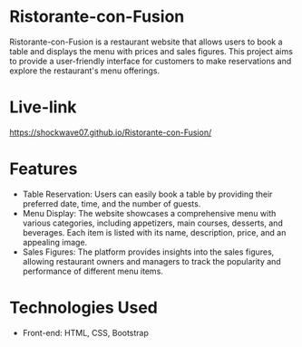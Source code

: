 # Ristorante-con-Fusion

Ristorante-con-Fusion is a restaurant website that allows users to book a table and displays the menu with prices and sales figures. This project aims to provide a user-friendly interface for customers to make reservations and explore the restaurant's menu offerings.

# Live-link 
https://shockwave07.github.io/Ristorante-con-Fusion/

# Features

* Table Reservation: Users can easily book a table by providing their preferred date, time, and the number of guests.
* Menu Display: The website showcases a comprehensive menu with various categories, including appetizers, main courses, desserts, and beverages. Each item is listed with its name, description, price, and an appealing image.
* Sales Figures: The platform provides insights into the sales figures, allowing restaurant owners and managers to track the popularity and performance of different menu items.

# Technologies Used
* Front-end: HTML, CSS, Bootstrap
